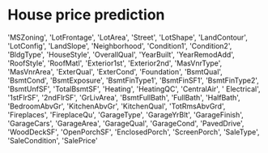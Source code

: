 # House price prediction
'MSZoning', 
'LotFrontage', 
'LotArea', 
'Street', 
'LotShape',
'LandContour', 
'LotConfig', 
'LandSlope', 
'Neighborhood', 
'Condition1',
'Condition2', 
'BldgType', 
'HouseStyle', 
'OverallQual', 
'YearBuilt',
'YearRemodAdd', 
'RoofStyle', 
'RoofMatl', 
'Exterior1st', 
'Exterior2nd',
'MasVnrType', 
'MasVnrArea', 
'ExterQual', 
'ExterCond', 
'Foundation',
'BsmtQual', 
'BsmtCond', 
'BsmtExposure', 
'BsmtFinType1', 
'BsmtFinSF1',
'BsmtFinType2', 
'BsmtUnfSF', 
'TotalBsmtSF', 
'Heating', 
'HeatingQC',
'CentralAir', '
Electrical', 
'1stFlrSF', 
'2ndFlrSF', 
'GrLivArea',
'BsmtFullBath', 
'FullBath', 
'HalfBath', 
'BedroomAbvGr', 
'KitchenAbvGr',
'KitchenQual', 
'TotRmsAbvGrd', 
'Fireplaces', 
'FireplaceQu',
'GarageType', 
'GarageYrBlt', 
'GarageFinish', 
'GarageCars', 
'GarageArea',
'GarageQual', 
'GarageCond', 
'PavedDrive', 
'WoodDeckSF', 
'OpenPorchSF',
'EnclosedPorch', 
'ScreenPorch', 
'SaleType', 
'SaleCondition',
'SalePrice'